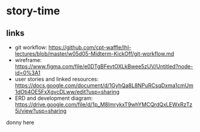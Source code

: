 # story-time

## links
- git workflow: https://github.com/cpt-waffle/lhl-lectures/blob/master/w05d05-Midterm-KickOff/git-workflow.md
- wireframe: https://www.figma.com/file/e0DTgBFevtOXLkBwee5zUV/Untitled?node-id=0%3A1
- user stories and linked resources: https://docs.google.com/document/d/1GyhQa8L8NPuRCsqDxma1cmUm1dOti4OE5FxXgvcDLww/edit?usp=sharing
- ERD and development diagram: https://drive.google.com/file/d/1p_M8ImrykxT9whYMCQrdQxLEWxRzTz5i/view?usp=sharing

donny here
